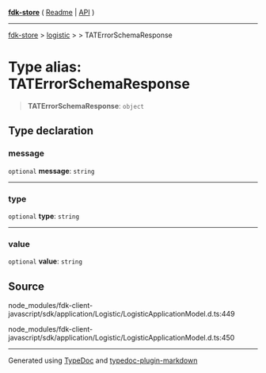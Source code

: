 [**fdk-store**](../../../README.md) ( [Readme](../../../README.md) \| [API](../../../API.md) )

---

[fdk-store](../../../API.md) > [logistic](../../README.md) > [<internal>](../README.md) > TATErrorSchemaResponse

# Type alias: TATErrorSchemaResponse

> **TATErrorSchemaResponse**: `object`

## Type declaration

### message

`optional` **message**: `string`

---

### type

`optional` **type**: `string`

---

### value

`optional` **value**: `string`

## Source

node_modules/fdk-client-javascript/sdk/application/Logistic/LogisticApplicationModel.d.ts:449

node_modules/fdk-client-javascript/sdk/application/Logistic/LogisticApplicationModel.d.ts:450

---

Generated using [TypeDoc](https://typedoc.org/) and [typedoc-plugin-markdown](https://www.npmjs.com/package/typedoc-plugin-markdown)
